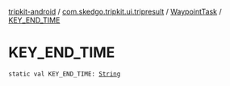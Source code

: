 [tripkit-android](../../index.md) / [com.skedgo.tripkit.ui.tripresult](../index.md) / [WaypointTask](index.md) / [KEY_END_TIME](./-k-e-y_-e-n-d_-t-i-m-e.md)

# KEY_END_TIME

`static val KEY_END_TIME: `[`String`](https://kotlinlang.org/api/latest/jvm/stdlib/kotlin/-string/index.html)